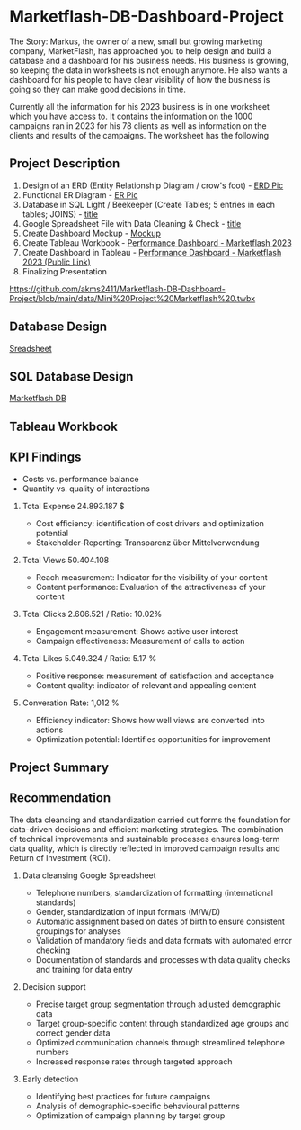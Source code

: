 # Marketflash-DB-Dashboard-Project

The Story:
Markus, the owner of a new, small but growing marketing company, MarketFlash, 
has approached you to help design and build a database and a dashboard for his business needs. 
His business is growing, so keeping the data in worksheets is not enough anymore. 
He also wants a dashboard for his people to have clear visibility of how the business is going so they can make good decisions in time.

Currently all the information for his 2023 business is in one worksheet which you have access to. 
It contains the information on the 1000 campaigns ran in 2023 for his 78 clients as well as information 
on the clients and results of the campaigns. The worksheet has the following 

## Project Description

1. Design of an ERD (Entity Relationship Diagram / crow's foot) - [ERD Pic](https://github.com/akms2411/Marketflash-DB-Dashboard-Project/blob/main/images/Marketflash%20ERD%20Diagramm.png)
2. Functional ER Diagram - [ER Pic](https://github.com/akms2411/Marketflash-DB-Dashboard-Project/blob/main/images/Marketflash%20ER%20Diagramm.png)
3. Database in SQL Light / Beekeeper (Create Tables; 5 entries in each tables; JOINS) - [title](https://www.example.com)
4. Google Spreadsheet File with Data Cleaning & Check - [title](https://www.example.com)
5. Create Dashboard Mockup - [Mockup](https://github.com/akms2411/Marketflash-DB-Dashboard-Project/blob/main/images/Mockup%20Dashboard.png)
6. Create Tableau Workbook - [Performance Dashboard - Marketflash 2023](https://github.com/akms2411/Marketflash-DB-Dashboard-Project/blob/main/data/Mini%20Project%20Marketflash%20.twbx)
7. Create Dashboard in Tableau - [Performance Dashboard - Marketflash 2023 (Public Link)](https://public.tableau.com/views/MiniProjectMarketflash/Dashboard1?:language=de-DE&:sid=&:redirect=auth&:display_count=n&:origin=viz_share_link)
9. Finalizing Presentation

https://github.com/akms2411/Marketflash-DB-Dashboard-Project/blob/main/data/Mini%20Project%20Marketflash%20.twbx

## Database Design 

[Sreadsheet](https://github.com/akms2411/Marketflash-DB-Dashboard-Project/blob/main/data/Cleaned%20Marketflash_marketing_data_2023.xlsx)

## SQL Database Design

[Marketflash DB](https://github.com/akms2411/Marketflash-DB-Dashboard-Project/blob/main/sql_db/Mini%20Projekt.db)

## Tableau Workbook


## KPI Findings

- Costs vs. performance balance
- Quantity vs. quality of interactions

1. Total Expense 24.893.187 $
   
   - Cost efficiency: identification of cost drivers and optimization potential
   - Stakeholder-Reporting: Transparenz über Mittelverwendung
     
2. Total Views 50.404.108
   
   - Reach measurement: Indicator for the visibility of your content
   - Content performance: Evaluation of the attractiveness of your content
     
3. Total Clicks 2.606.521 / Ratio: 10.02%
   
   - Engagement measurement: Shows active user interest
   - Campaign effectiveness: Measurement of calls to action
     
4. Total Likes 5.049.324 / Ratio: 5.17 %
   
   - Positive response: measurement of satisfaction and acceptance
   - Content quality: indicator of relevant and appealing content
     
5. Converation Rate: 1,012 %

   - Efficiency indicator: Shows how well views are converted into actions
   - Optimization potential: Identifies opportunities for improvement


## Project Summary


## Recommendation

The data cleansing and standardization carried out forms the foundation for data-driven decisions 
and efficient marketing strategies. The combination of technical improvements and sustainable processes 
ensures long-term data quality, which is directly reflected in improved campaign results and Return of Investment (ROI).

1. Data cleansing Google Spreadsheet
   
   - Telephone numbers, standardization of formatting (international standards)
   - Gender, standardization of input formats (M/W/D)
   - Automatic assignment based on dates of birth to ensure consistent groupings for analyses
   - Validation of mandatory fields and data formats with automated error checking
   - Documentation of standards and processes with data quality checks and training for data entry
   
2. Decision support

   - Precise target group segmentation through adjusted demographic data
   - Target group-specific content through standardized age groups and correct gender data
   - Optimized communication channels through streamlined telephone numbers
   - Increased response rates through targeted approach

3. Early detection

   - Identifying best practices for future campaigns
   - Analysis of demographic-specific behavioural patterns
   - Optimization of campaign planning by target group
